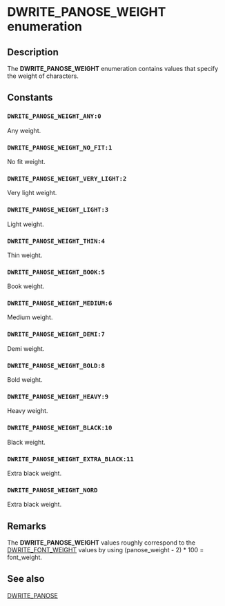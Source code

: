 # DWRITE_PANOSE_WEIGHT enumeration

## Description

The **DWRITE_PANOSE_WEIGHT** enumeration contains values that specify the weight of characters.

## Constants

### `DWRITE_PANOSE_WEIGHT_ANY:0`

Any weight.

### `DWRITE_PANOSE_WEIGHT_NO_FIT:1`

No fit weight.

### `DWRITE_PANOSE_WEIGHT_VERY_LIGHT:2`

Very light weight.

### `DWRITE_PANOSE_WEIGHT_LIGHT:3`

Light weight.

### `DWRITE_PANOSE_WEIGHT_THIN:4`

Thin weight.

### `DWRITE_PANOSE_WEIGHT_BOOK:5`

Book weight.

### `DWRITE_PANOSE_WEIGHT_MEDIUM:6`

Medium weight.

### `DWRITE_PANOSE_WEIGHT_DEMI:7`

Demi weight.

### `DWRITE_PANOSE_WEIGHT_BOLD:8`

Bold weight.

### `DWRITE_PANOSE_WEIGHT_HEAVY:9`

Heavy weight.

### `DWRITE_PANOSE_WEIGHT_BLACK:10`

Black weight.

### `DWRITE_PANOSE_WEIGHT_EXTRA_BLACK:11`

Extra black weight.

### `DWRITE_PANOSE_WEIGHT_NORD`

Extra black weight.

## Remarks

The **DWRITE_PANOSE_WEIGHT** values roughly correspond to the [DWRITE_FONT_WEIGHT](https://learn.microsoft.com/windows/win32/api/dwrite/ne-dwrite-dwrite_font_weight) values by using (panose_weight - 2) * 100 = font_weight.

## See also

[DWRITE_PANOSE](https://learn.microsoft.com/windows/win32/api/dwrite_1/ns-dwrite_1-dwrite_panose)